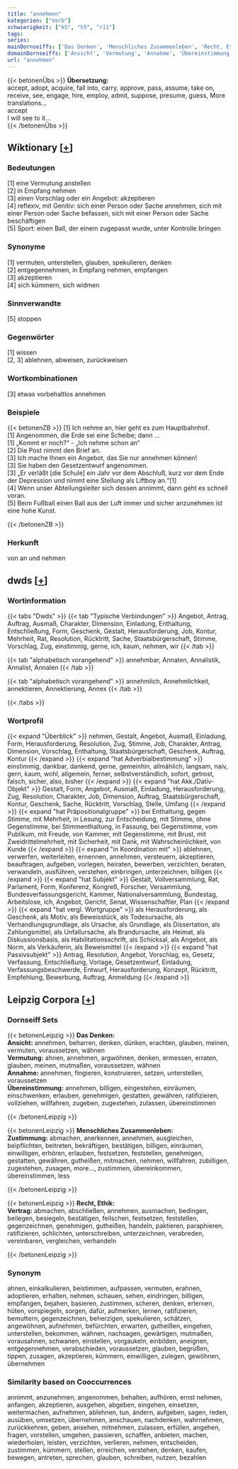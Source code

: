 ```yaml
---
title: "annehmen"
kategorien: ["Verb"]
schwierigkeit: ["k5", "h5", "r11"]
tags:
series:
mainDornseiffs: ['Das Denken', 'Menschliches Zusammenleben', 'Recht, Ethik']
domainDornseiffs: ['Ansicht', 'Vermutung', 'Annahme', 'Übereinstimmung', 'Zustimmung', 'Vertrag']
url: "annehmen"
---
```


{{< betonenÜbs >}}
**Übersetzung:**  
accept, adopt, acquire, fall into, carry, approve, pass, assume, take on, receive, see, engage, hire, employ, admit, suppose, presume, guess, More translations...  
accept  
I will see to it...  
{{< /betonenÜbs >}}

## Wiktionary [[+](https://de.wiktionary.org/wiki/annehmen)]

### Bedeutungen
[1] eine Vermutung anstellen  
[2] in Empfang nehmen  
[3] einen Vorschlag oder ein Angebot: akzeptieren  
[4] reflexiv, mit Genitiv: sich einer Person oder Sache annehmen, sich mit einer Person oder Sache befassen, sich mit einer Person oder Sache beschäftigen  
[5] Sport: einen Ball, der einem zugepasst wurde, unter Kontrolle bringen  

### Synonyme
[1] vermuten, unterstellen, glauben, spekulieren, denken  
[2] entgegennehmen, in Empfang nehmen, empfangen  
[3] akzeptieren  
[4] sich kümmern, sich widmen  

### Sinnverwandte
[5] stoppen  

### Gegenwörter
[1] wissen  
[2, 3] ablehnen, abweisen, zurückweisen  

### Wortkombinationen
[3] etwas vorbehaltlos annehmen  

### Beispiele
{{< betonenZB >}}
[1] Ich nehme an, hier geht es zum Hauptbahnhof.  
[1] Angenommen, die Erde sei eine Scheibe; dann …  
[1] „Kommt er noch?“ - „Ich nehme schon an“  
[2] Die Post nimmt den Brief an.  
[3] Ich mache Ihnen ein Angebot, das Sie nur annehmen können!  
[3] Sie haben den Gesetzentwurf angenommen.  
[3] „Er verläßt [die Schule] ein Jahr vor dem Abschluß, kurz vor dem Ende der Depression und nimmt eine Stellung als Liftboy an.“[1]  
[4] Wenn unser Abteilungsleiter sich dessen annimmt, dann geht es schnell voran.  
[5] Beim Fußball einen Ball aus der Luft immer und sicher anzunehmen ist eine hohe Kunst.  

{{< /betonenZB >}}
### Herkunft
von an und nehmen  



## dwds [[+](https://www.dwds.de/wb/annehmen)]

### Wortinformation
{{< tabs "Dwds" >}}
{{< tab "Typische Verbindungen" >}}
Angebot, Antrag, Auftrag, Ausmaß, Charakter, Dimension, Einladung, Enthaltung, Entschließung, Form, Geschenk, Gestalt, Herausforderung, Job, Kontur, Mehrheit, Rat, Resolution, Rücktritt, Sache, Staatsbürgerschaft, Stimme, Vorschlag, Zug, einstimmig, gerne, ich, kaum, nehmen, wir
{{< /tab >}}

{{< tab "alphabetisch vorangehend" >}}
annehmbar, Annaten, Annalistik, Annalist, Annalen
{{< /tab >}}

{{< tab "alphabetisch vorangehend" >}}
annehmlich, Annehmlichkeit, annektieren, Annektierung, Annex
{{< /tab >}}

{{< /tabs >}}

### Wortprofil
{{< expand "Überblick" >}} nehmen, Gestalt, Angebot, Ausmaß, Einladung, Form, Herausforderung, Resolution, Zug, Stimme, Job, Charakter, Antrag, Dimension, Vorschlag, Enthaltung, Staatsbürgerschaft, Geschenk, Auftrag, Kontur {{< /expand >}}
{{< expand "hat Adverbialbestimmung" >}} einstimmig, dankbar, dankend, gerne, gemeinhin, allmählich, langsam, naiv, gern, kaum, wohl, allgemein, ferner, selbstverständlich, sofort, getrost, falsch, sicher, also, bisher {{< /expand >}}
{{< expand "hat Akk./Dativ-Objekt" >}} Gestalt, Form, Angebot, Ausmaß, Einladung, Herausforderung, Zug, Resolution, Charakter, Job, Dimension, Auftrag, Staatsbürgerschaft, Kontur, Geschenk, Sache, Rücktritt, Vorschlag, Stelle, Umfang {{< /expand >}}
{{< expand "hat Präpositionalgruppe" >}} bei Enthaltung, gegen Stimme, mit Mehrheit, in Lesung, zur Entscheidung, mit Stimme, ohne Gegenstimme, bei Stimmenthaltung, in Fassung, bei Gegenstimme, vom Publikum, mit Freude, von Kammer, mit Gegenstimme, mit Brust, mit Zweidrittelmehrheit, mit Sicherheit, mit Dank, mit Wahrscheinlichkeit, von Kunde {{< /expand >}}
{{< expand "in Koordination mit" >}} ablehnen, verwerfen, weiterleiten, ernennen, annehmen, versteuern, akzeptieren, beauftragen, aufgeben, vorlegen, heiraten, bewerben, verzichten, beraten, verwandeln, ausführen, verstehen, einbringen, unterzeichnen, billigen {{< /expand >}}
{{< expand "hat Subjekt" >}} Gestalt, Vollversammlung, Rat, Parlament, Form, Konferenz, Kongreß, Forscher, Versammlung, Bundesverfassungsgericht, Kammer, Nationalversammlung, Bundestag, Arbeitslose, ich, Angebot, Gericht, Senat, Wissenschaftler, Plan {{< /expand >}}
{{< expand "hat vergl. Wortgruppe" >}} als Herausforderung, als Geschenk, als Motiv, als Beweisstück, als Todesursache, als Verhandlungsgrundlage, als Ursache, als Grundlage, als Dissertation, als Zahlungsmittel, als Unfallursache, als Brandursache, als Heimat, als Diskussionsbasis, als Habilitationsschrift, als Schicksal, als Angebot, als Norm, als Verkäuferin, als Beweismittel {{< /expand >}}
{{< expand "hat Passivsubjekt" >}} Antrag, Resolution, Angebot, Vorschlag, es, Gesetz, Verfassung, Entschließung, Vorlage, Gesetzentwurf, Einladung, Verfassungsbeschwerde, Entwurf, Herausforderung, Konzept, Rücktritt, Empfehlung, Bewerbung, Auftrag, Anmeldung {{< /expand >}}

## Leipzig Corpora [[+](https://corpora.uni-leipzig.de/en/res?word=annehmen&corpusId=deu_newscrawl-public_2018)]

### Dornseiff Sets
{{< betonenLeipzig >}}
**Das Denken:**  
**Ansicht:** annehmen, beharren, denken, dünken, erachten, glauben, meinen, vermuten, voraussetzen, wähnen  
**Vermutung:** ahnen, annehmen, argwöhnen, denken, ermessen, erraten, glauben, meinen, mutmaßen, voraussetzen, wähnen  
**Annahme:** annehmen, fingieren, konstruieren, setzen, unterstellen, voraussetzen  
**Übereinstimmung:** annehmen, billigen, eingestehen, einräumen, einschwenken, erlauben, genehmigen, gestatten, gewähren, ratifizieren, vollziehen, willfahren, zugeben, zugestehen, zulassen, übereinstimmen  

{{< /betonenLeipzig >}}


{{< betonenLeipzig >}}
**Menschliches Zusammenleben:**  
**Zustimmung:** abmachen, anerkennen, annehmen, ausgleichen, beipflichten, beitreten, bekräftigen, bestätigen, billigen, einräumen, einwilligen, erhören, erlauben, festsetzen, feststellen, genehmigen, gestatten, gewähren, gutheißen, mitmachen, nehmen, willfahren, zubilligen, zugestehen, zusagen, more..., zustimmen, übereinkommen, übereinstimmen, less  

{{< /betonenLeipzig >}}


{{< betonenLeipzig >}}
**Recht, Ethik:**  
**Vertrag:** abmachen, abschließen, annehmen, ausmachen, bedingen, beilegen, besiegeln, bestätigen, feilschen, festsetzen, feststellen, gegenzeichnen, genehmigen, gutheißen, handeln, paktieren, paraphieren, ratifizieren, schlichten, unterschreiben, unterzeichnen, verabreden, vereinbaren, vergleichen, verhandeln  

{{< /betonenLeipzig >}}

### Synonym
ahnen, einkalkulieren, beistimmen, aufpassen, vermuten, erahnen, adoptieren, erhalten, nehmen, schauen, sehen, eindringen, billigen, empfangen, bejahen, basieren, zustimmen, scheren, denken, erlernen, hüten, vorspiegeln, sorgen, dafür, aufmerken, lernen, ratifizieren, bemuttern, gegenzeichnen, beherzigen, spekulieren, schätzen, angewöhnen, aufnehmen, befürchten, erwarten, gutheißen, eingehen, unterstellen, bekommen, wähnen, nachsagen, gewärtigen, mutmaßen, vorausahnen, schwanen, einstellen, vorgaukeln, einbilden, aneignen, entgegennehmen, verabschieden, voraussetzen, glauben, begrüßen, tippen, zusagen, akzeptieren, kümmern, einwilligen, zulegen, gewöhnen, übernehmen


### Similarity based on Cooccurrences
annimmt, anzunehmen, angenommen, behalten, aufhören, ernst nehmen, anfangen, akzeptieren, ausgehen, abgeben, eingehen, einsetzen, weitermachen, aufnehmen, ablehnen, tun, ändern, aufgeben, sagen, reden, ausüben, umsetzen, übernehmen, anschauen, nachdenken, wahrnehmen, zurückkehren, geben, ansehen, mitnehmen, zulassen, erfüllen, angehen, fragen, vorstellen, umgehen, passieren, schaffen, anbieten, machen, wiederholen, leisten, verzichten, verlieren, nehmen, entscheiden, zustimmen, kümmern, stellen, erreichen, verstehen, denken, kaufen, bewegen, antreten, sprechen, glauben, schreiben, nutzen, bezahlen

